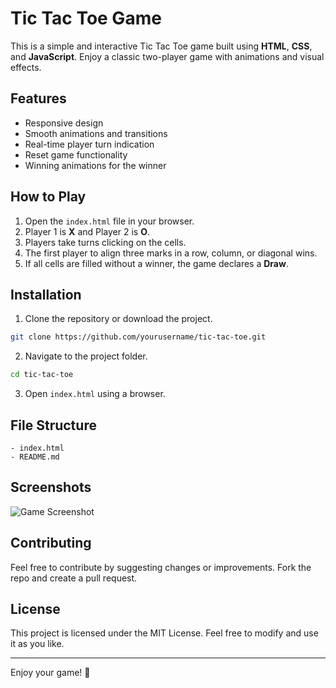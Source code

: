 # Tic Tac Toe Game

This is a simple and interactive Tic Tac Toe game built using **HTML**, **CSS**, and **JavaScript**. Enjoy a classic two-player game with animations and visual effects.

## Features
- Responsive design
- Smooth animations and transitions
- Real-time player turn indication
- Reset game functionality
- Winning animations for the winner

## How to Play
1. Open the `index.html` file in your browser.
2. Player 1 is **X** and Player 2 is **O**.
3. Players take turns clicking on the cells.
4. The first player to align three marks in a row, column, or diagonal wins.
5. If all cells are filled without a winner, the game declares a **Draw**.

## Installation
1. Clone the repository or download the project.
```bash
git clone https://github.com/yourusername/tic-tac-toe.git
```
2. Navigate to the project folder.
```bash
cd tic-tac-toe
```
3. Open `index.html` using a browser.

## File Structure
```
- index.html
- README.md
```

## Screenshots
![Game Screenshot](screenshot.png)

## Contributing
Feel free to contribute by suggesting changes or improvements. Fork the repo and create a pull request.

## License
This project is licensed under the MIT License. Feel free to modify and use it as you like.

---
Enjoy your game! 🎉

